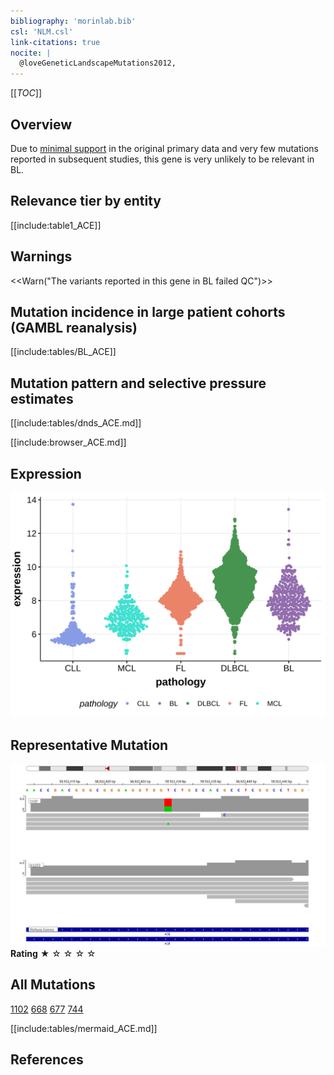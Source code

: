 ```yaml
---
bibliography: 'morinlab.bib'
csl: 'NLM.csl'
link-citations: true
nocite: |
  @loveGeneticLandscapeMutations2012, 
---
```

[[_TOC_]]

## Overview

Due to [minimal support](ACE#representative-mutation) in the original primary data and very few mutations reported in subsequent studies, this gene is very unlikely to be relevant in BL. 



## Relevance tier by entity

[[include:table1_ACE]]

## Warnings

<<Warn("The variants reported in this gene in BL failed QC")>>


## Mutation incidence in large patient cohorts (GAMBL reanalysis)

[[include:tables/BL_ACE]]

## Mutation pattern and selective pressure estimates

[[include:tables/dnds_ACE.md]]




[[include:browser_ACE.md]]

## Expression
![](images/gene_expression/ACE_by_pathology.svg)
<!-- ORIGIN: loveGeneticLandscapeMutations2012 -->
<!-- BL: loveGeneticLandscapeMutations2012 -->

## Representative Mutation

![](primary/Love_ACE.svg)
**Rating** 
&starf; &star; &star; &star; &star;

## All Mutations

[1102](https://www.bcgsc.ca/downloads/morinlab/GAMBL/Love/1102_reports.html)
[668](https://www.bcgsc.ca/downloads/morinlab/GAMBL/Love/668_reports.html)
[677](https://www.bcgsc.ca/downloads/morinlab/GAMBL/Love/677_reports.html)
[744](https://www.bcgsc.ca/downloads/morinlab/GAMBL/Love/744_reports.html)

[[include:tables/mermaid_ACE.md]]

## References
